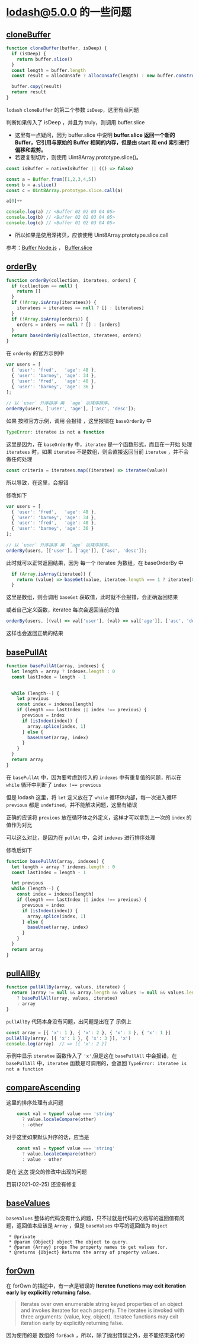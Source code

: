 # lodash@5.0.0 的一些问题

## [cloneBuffer](../internal/cloneBuffer.md)
```js
function cloneBuffer(buffer, isDeep) {
  if (isDeep) {
    return buffer.slice()
  }
  const length = buffer.length
  const result = allocUnsafe ? allocUnsafe(length) : new buffer.constructor(length)

  buffer.copy(result)
  return result
}
```
`lodash` `cloneBuffer` 的第二个参数 `isDeep`，这里有点问题

判断如果传入了 isDeep ，并且为 truly，则调用 buffer.slice
- 这里有一点疑问，因为 buffer.slice 中说明 **buffer.slice 返回一个新的 Buffer，它引用与原始的 Buffer 相同的内存，但是由 start 和 end 索引进行偏移和裁剪。**
- 若要复制切片，则使用 Uint8Array.prototype.slice()。

```js
const isBuffer = nativeIsBuffer || (() => false)

const a = Buffer.from([1,2,3,4,5])
const b = a.slice()
const c = Uint8Array.prototype.slice.call(a)

a[0]++

console.log(a) // <Buffer 02 02 03 04 05>
console.log(b) // <Buffer 02 02 03 04 05>
console.log(c) // <Buffer 01 02 03 04 05>
```

- 所以如果是使用深拷贝，应该使用 Uint8Array.prototype.slice.call

参考：[Buffer Node.js](http://nodejs.cn/api/buffer.html#buffer_buffer) ， [Buffer.slice](http://nodejs.cn/api/buffer.html#buffer_buf_slice_start_end)

## [orderBy](../export/orderBy.md)
```js
function orderBy(collection, iteratees, orders) {
  if (collection == null) {
    return []
  }
  if (!Array.isArray(iteratees)) {
    iteratees = iteratees == null ? [] : [iteratees]
  }
  if (!Array.isArray(orders)) {
    orders = orders == null ? [] : [orders]
  }
  return baseOrderBy(collection, iteratees, orders)
}
```

在 `orderBy` 的官方示例中
```js
var users = [
  { 'user': 'fred',   'age': 48 },
  { 'user': 'barney', 'age': 34 },
  { 'user': 'fred',   'age': 40 },
  { 'user': 'barney', 'age': 36 }
];
 
// 以 `user` 升序排序 再  `age` 以降序排序。
orderBy(users, ['user', 'age'], ['asc', 'desc']);
```

如果 按照官方示例，调用 会报错 ，这里报错在 `baseOrderBy` 中
```js
TypeError: iteratee is not a function
```

这里是因为，在 `baseOrderBy` 中，`iteratee` 是一个函数形式，而且在一开始 处理 `iteratees` 时，如果 `iteratee` 不是数组，则会直接返回当前 `iteratee` ，并不会做任何处理

```js
const criteria = iteratees.map((iteratee) => iteratee(value))
```
所以导致，在这里，会报错

修改如下
```js
var users = [
  { 'user': 'fred',   'age': 48 },
  { 'user': 'barney', 'age': 34 },
  { 'user': 'fred',   'age': 40 },
  { 'user': 'barney', 'age': 36 }
];
 
// 以 `user` 升序排序 再  `age` 以降序排序。
orderBy(users, [['user'], ['age']], ['asc', 'desc']);

```
此时就可以正常返回结果，因为 每一个 iteratee 为数组，在 baseOrderBy 中 
```js
  if (Array.isArray(iteratee)) {
    return (value) => baseGet(value, iteratee.length === 1 ? iteratee[0] : iteratee)
  }
```
这里是数组，则会调用 `baseGet` 获取值，此时就不会报错，会正确返回结果

或者自己定义函数，iteratee 每次会返回当前的值
```js
orderBy(users, [(val) => val['user'], (val) => val['age']], ['asc', 'desc'])
```
这样也会返回正确的结果

## [basePullAt](../internal/basePullAt.md)
```js
function basePullAt(array, indexes) {
  let length = array ? indexes.length : 0
  const lastIndex = length - 1

  
  while (length--) {
    let previous
    const index = indexes[length]
    if (length === lastIndex || index !== previous) {
      previous = index
      if (isIndex(index)) {
        array.splice(index, 1)
      } else {
        baseUnset(array, index)
      }
    }
  }
  return array
}
```

在 `basePullAt` 中，因为要考虑到传入的 `indexes` 中有重复值的问题，所以在 `while` 循环中判断了 `index !== previous`

但是 lodash 这里，将 `let` 定义放在了 `while` 循环体内部，每一次进入循环 `previous` 都是 `undefined`，并不能解决问题，这里有错误

正确的应该将 `previous` 放在循环体之外定义，这样才可以拿到上一次的 `index` 的值作为对比

可以这么对比，是因为在 `pullAt` 中，会对 `indexes` 进行排序处理

修改后如下
```js
function basePullAt(array, indexes) {
  let length = array ? indexes.length : 0
  const lastIndex = length - 1

  let previous
  while (length--) {
    const index = indexes[length]
    if (length === lastIndex || index !== previous) {
      previous = index
      if (isIndex(index)) {
        array.splice(index, 1)
      } else {
        baseUnset(array, index)
      }
    }
  }
  return array
}
```

## [pullAllBy](../export/pullAllBy.md)
```js
function pullAllBy(array, values, iteratee) {
  return (array != null && array.length && values != null && values.length)
    ? basePullAll(array, values, iteratee)
    : array
}
```
`pullAllBy` 代码本身没有问题，出问题是出在了 示例上

```js
const array = [{ 'x': 1 }, { 'x': 2 }, { 'x': 3 }, { 'x': 1 }]
pullAllBy(array, [{ 'x': 1 }, { 'x': 3 }], 'x')
console.log(array)  // => [{ 'x': 2 }]
```

示例中显示 `iteratee` 函数传入了 `'x'`,但是这在  `basePullAll` 中会报错，在 `basePullAll` 中，`iteratee` 函数是可调用的，会返回 `TypeError: iteratee is not a function`


## [compareAscending](../internal/compareAscending.md)

这里的排序处理有点问题
```js
    const val = typeof value === 'string'
      ? value.localeCompare(other)
      : -other
```
对于这里如果默认升序的话，应当是
```js
    const val = typeof value === 'string'
      ? value.localeCompare(other)
      : value - other
```

是在 [这次](https://github.com/lodash/lodash/commit/47a6d538f5759fc5788f1bbb147caa7fde6b0a92) 提交的修改中出现的问题

目前(2021-02-25) 还没有修复

## [baseValues](../internal/baseValues.md)

`baseValues` 整体的代码没有什么问题，只不过就是代码的文档写的返回值有问题，返回值本应该是 `Array` ，但是 `baseValues` 中写的返回值为 `Object`

```
 * @private
 * @param {Object} object The object to query.
 * @param {Array} props The property names to get values for.
 * @returns {Object} Returns the array of property values.
```


## [forOwn](../export/forOwn.md)
在 forOwn 的描述中，有一点是错误的 **Iteratee functions may exit iteration early by explicitly returning false.**

> Iterates over own enumerable string keyed properties of an object and invokes iteratee for each property. The iteratee is invoked with three arguments: (value, key, object). Iteratee functions may exit iteration early by explicitly returning false.
> 

因为使用的是 数组的 `forEach` ，所以，除了抛出错误之外，是不能结束迭代的


